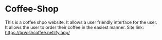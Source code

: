 # Coffee-Shop
This is a coffee shpo website. 
It allows a user friendly interface for the user. It allows the user to order their coffee in the easiest manner. Site link: https://brwishcoffee.netlify.app/

